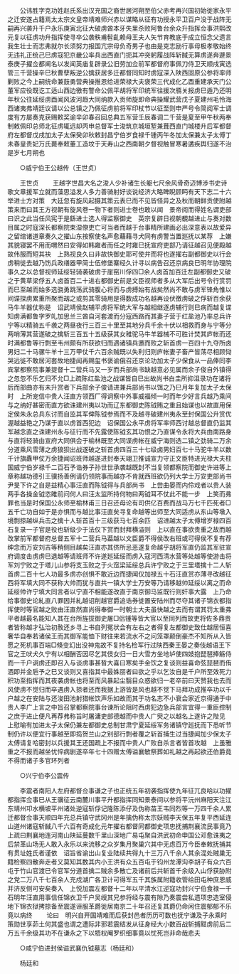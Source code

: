 <!-- { "loadSidebar": true } -->
　　公讳胜字克功姓赵氏系出汉充国之裔世居河朔至伯父赤考再兴国初始徙家永平之迁安遂占籍焉太太宗文皇帝靖难师兴赤以谋略从征有功授永平卫百户没于战阵无嗣再兴袭升千户永乐庚寅北征大破虏酋本牙失里杀败阿鲁台余众升指挥佥事洪熙改元复以征虏功升指挥使寻卒公袭秩甫髫齓赖母王夫人矢节育教底于成立恒念父遗言我生壮士而志弗就尔长须努力报国亢宗母负奇男子也由是克志励行事母极孝敬始终无违礼正统己巳虏寇犯京畿公率兵出西直门扼其冲突躬履战阵斩馘无算虏遂奔遯景泰庚子擢佥都阃名以发闻英庙复辟录公旧劳加佥前军都督府事佩刀侍卫天顺戌寅选管三千营操辛巳秋曹孽叛逆公擒获居多迁都督同知时虏寇深入陕西固原公参将率师剿败之今上嗣统命兼鼓勇营典操推恩给进荣禄大夫褒荣三代成化乙酉重建承天门公董军应役既讫工适山西边徼有警命公佩平胡将军印统军往援次鴈关报虏巳遁乃还明年秋公往延绥虏酉闻风波河趋大同纳款入贡师旋即命典操耀武营戊子夏建州毛怜海西诸夷弗靖廷议请以公总镇之乃佩征虏前将军印杖节以征至则申严号令简阅军士调度有方屡奏克获赐敕奖谕辛卯春召回总典五军营壬辰春调二千营是夏至甲午秋两奉制敕佩印总师北征虏辄远却丙申总督军士浚筑京城垣堑兼葺西直门城楼升后军都督府左都督戊戌加太子太保癸卯秋敕封昌宁伯岁食禄千锺丙午冬加太保兼太子太傅丁未春皇贵妃万氏薨奉敕董工造坟于天寿山之西南朝夕督视触冒寒暑遘疾舆归遂不治是岁七月朔也 

　　○威宁伯王公越传（王世贞） 

　　王世贞 
　　王越字世昌大名之浚人少补诸生长躯七尺余风骨奇迈博涉书史诗歌文章援军立就而藻思溢发人多力善骑射好谈说经济大略睥睨顾眄有天下志二十六举进士方对策　大廷忽有旋风起摄其策云表巳而不见皆怪异之及秋而朝鲜贡使附越策来而曰其王方视朝有旋风卷一物下者则进士卷也敢以闻　景帝阅而得姓名谓吏部曰识之此当任风宪于是繇进士选人得监察御史　英宗复辟日视朝覩越进止与奏对数目属之时寇深长都察院束湿僚吏亡可当者而越于台事精所建画必出深意表以故爱异之留绾诸道章奏久之擢山东按察使名声愈藉藉寻犬同有虏警当置廵抚以某荐　上嫌其貌寝罢不用而喟然曰安得如韩雍者而任之时雍巳抚宣府吏部乃请征越召见便殿越故伟服而短其袂　上熟视良久曰非故快御史耶可使弁而将也遂擢右副都御史以行会虏稍徙去越乃饬兵政缮器甲简士伍修堡寨经久计寻以病告召还京病良巳明年协理院事久之以总督视师延绥轻骑袭破虏于崖窑川俘四□余人卤首加百迁左副都御史又破之于黄草梁俘五人卤首百二十进右都御史前是文臣视师者多从大军后出号令行赏罚而巳至越而始多选骁勇跳荡武骑腹心将而与虏搏始有战矣然尚不敢与虏军锋角惟以间谍探虏累重所聚而刼之或剪其零骑用是得数成功名越再设伏徼虏破之俘斩百余获马牛羊器仗称是　诏武靖侯赵辅平虏将军统大军与越相继逐虏辅行则巳病而越复谍知虏满都鲁字罗癿加思兰三酋自河套渡而分寇西路而其妻子营于红盐池乃率总兵许宁等以精骑五千袭之两昼夜行三百三十里至其地分兵千余十伏以相救而身与宁等分两哨薄其营遂破之擒斩三百五十五级获其女稚驼马牛羊器械不可胜计焚其庐帐而还时满都鲁等行剽至韦州颇有所获欲归而遇诸镇兵邀而败之斩首虏一百四十九夺所卤男妇二十马骡牛羊十三万甲仗千六百余贼既以失利归则庐帐妻子畜产皆荡尽相顾恸哭远徙不敢居河套故地捷闻再赐玺书褒谕俄召还京论功加太子少保食从一品俸同李宾掌都察院事兼提督十二营兵马又一岁而兵部尚书缺越意必见属而余子俊自外镇得之忽忽不乐乞归不允□上疏陈红盐池之战谋皆自巳出故尚书白圭所抑沮录功在诸将后而部曲亦有未升赏者下兵部余子俊请进兼兵部尚书以饵之乃巳月年复加太子太保时　上所宠信中贵人汪直方领西厂得诇察中外事威福倾一时而年少好言兵越乃乘间与之纳好甚密而直方欲诛建州夷以功而辽东都御史陈钺贿之重且始谋也以故直用保定侯朱永总兵东讨而自监其军俾陈钺参焉而不及越寻破建州夷永至封保国公升赏优渥越益艳之乃谋于直以虏首西犯边　诏保国公永平虏将军率师西讨越总督直仍监其军越念直之诛建州永与征行而不先露使陈钺玄其功恨之乃直谋令永将大兵由南路身与直将轻骑由宣府大同俱会于榆林既至大同谍虏帐在威宁海则选二镇之劲骑二万余分道乘风雪薄之虏狼狈出战遂破之斩首虏四百三十七级卤男妇百七十马驼牛羊以数千计旗纛甲仗万余捷闻诏班师越遂进封奉天翊卫推诚宣力守正文臣特进光禄大夫柱国威宁伯岁禄千二百石予诰券子孙世世承袭越既封不当复领都察院而御史许进等上章称越功德引王骥扬善例请仍领院事而越亦不肯就西班欲仍列大学士万安吏部尚书尹旻下许之自是益精心事汪直而陈钺得与兵部尚书　上尝曲晏而内伶戏者以贵人装两手各操金钺恣雎前问何人曰汪太监所持何物曰两钺耳不仗此不能一步　上笑而弗罪也当是时保国公永师至榆林甫三日召还母论有司供亿百费而战马万七千匹死者□五千亡功自如于是亦惧而与越比事汪直矣寻复命越等出师至大同适虏从东山等墩入境剽掠越纵兵击之擒十人斩首百十三级获马七百余匹　诏进越太子太傅增岁禄四百石复录一子官是役也斩级少于法仅下赏而封拜横溢则　上以直在事欲贵重之故而越改掌前军都督府总督五军十二营兵马葢越以文臣爵不得侯改右班或可得侯不复有荐绅念而万安刘吉等稍侧目越矣汪直亦其侪所忌恶遂复命越乎胡将军直仍监其军驻宣府调度击虏虏巳退越等请班师不许遂廵延绥而虏入寇河西清水营等处越等使游击将军刘宁败之于塔儿山参将支玉败之于火窊梁延绥总兵许宁败之于三里塔擒十二人斩首虏二百十七人功最多虏亦创惧不敢近边而捷闻仅加禄五十石汪直赏亦薄寻改越征西将军填大同不获称大帅而犹与直共一镇大学士万安等乃请移越帅延绥以离之而命延绥帅许宁填大同言者以宁直不相能遂改直于南京御马监既行则奸事大露　上乃命给事御史论糺直八罪因并糺越诏削越官爵追诰券徙置安陆州而尽夺其诸子锦衣都指挥使时等官越之败由汪直然直尚得奉御一时朝士大夫虽快越之去而有谓其罚太重弗平者越最名能知人其在台所旌拔御史屠□侣锺等皆大官以至同列而故吏将佐多鼎贵者皆称越才弘治初赦还乡寻上书自列冤状会有左右之者得复左都御史致仕越居恒喜奢华自奉若诸侯王而其御军能恤下财往来若流水不之问笼罩颠倒豪杰不知所从入皆愿之死机事百端□倏变幻出没神鬼故不复持名检军行过陕西秦王晏之奏伎越语王下官之王吠犬久宁有以相酬否因尽乞其伎女归一日大雪方坐地垆使四妓抱琵琶捧觞侍而一千户诇虏还即召入与谈虏事甚晳大喜曰寒矣手金饮之复谈则益喜命弦琵琶而侑酒即并金巵予之巳又谈则又喜指其中最姝丽者曰欲之乎以乞汝自是千户所至效死力积功至指挥而其夜袭虏帐也将至而风暴起尘翳目众惑欲归一老卒前曰天赞我也去而风使虏不觉归而卒遇虏入掠者还而我据上游皆是风也越不觉下马拜功成推卒功以千户越之在安陆与还浚田池射猎帐饮声乐如故而其于功名志不小衰会家近京得通于中贵人李广上言之中旨召掌都察院事台谏所论阻时西虏犯边急兵部言宜得一重臣控制之庶于进止便凡再荐弗称旨时屠滽吏部德越而中贵人广臾之以越名上遂许之陛见　上慰喻有加进太子太保仍兼左都御史总制甘肃宁夏延绥军务诸镇守廵抚而下悉听节制仍许以便宜行事越至即捣贺兰山之别部行剽者覆之斩首捕生过当捷闻加少保太子太傅请复哈密封以兵援其王还国疏上不报而中贵人广败自杀言者皆首攻越　上虽雅重之不报而越坐忧悴病剧遂卒年七十四赠太傅谥襄敏祭葬如礼越之再起欲还伯爵竟不得而诸子多官环列者 

　　○兴宁伯李公震传 

　　李震者南阳人左府都督佥事谦之子也正统五年初袭指挥使九年征兀良哈以功擢都指挥佥事巳从王骥征云南麓川事平升都指挥同知景泰间以参将平沅州麻阳天注江东靖州卭水横坡平州诸处逆寇斩俘记隆陈添仔及伪称苗王韦同烈等一万四千余人累迁都督佥事天顺四年充总兵镇守武冈州是年擒伪称太宗妖贼李天保五年复平西延连山道州诸寇斩馘八千六百有奇成化元年擢右都督同都御史项忠抚捕荆襄流民事竟乃上疏曰荆襄地连河南山陕延蔓数千里山深地广易屯聚自洪武初命申国公邓愈诛夷之后禁革山场无人敢入永乐以来流移之众岁集月聚巢穴其中无虑百万今臣奉敕抚捕其有贯址姓氏者谨依　诏旨省谕出山复业陆续共得九十三万八千余人其余混处贼巢无籍检察四散奔走者又莫知其数其内小王洪有众五百屯于钧州龙潭沟李胡子有众六百屯于竹山官渡巳令官军分道首擒二贼余多散亡及诸前后共斩首千余级入山俘获胁附之党二万八千七百余人充戍湖广各卫计可得军五千其族属附籍收管给田屯种庶恩威并济反侧可安矣奏入　上悦加震左都督十二年以平清水江逆寇功封兴宁伯食禄一千石明年汪直用事信任锦衣卫千户吴绶其兄参将经与震有隙乃奏震尝私遗项忠造室侵地下锦衣狱拷掠备至震遂诬服革爵徙居南京二十年召还复其爵仍命闲住震郁郁不乐竟以病终 
　　论曰　明兴自开国靖难而后获封邑者历历可数也抚宁谦及子永乘时策勋世享茆土何其盛也谓之遭际非邪若震结发从征身经大小数百战斩捕黠虏前后二万五千余级其功不在谦永之下以牾权阉罗织细事竟以忧死岂非命哉悲夫 

　　○咸宁伯进封侯谥武襄仇钺墓志（杨廷和） 

　　杨廷和 
